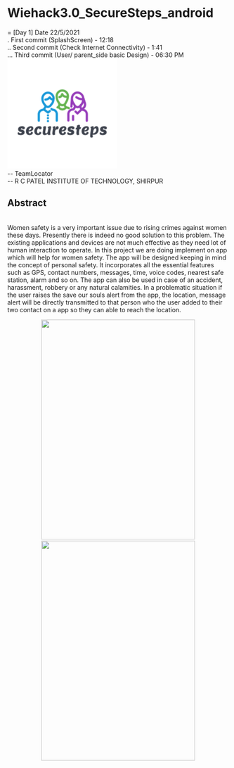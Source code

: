 # Wiehack3.0_SecureSteps_android
= [Day 1] Date 22/5/2021 <br>
. First commit (SplashScreen) - 12:18 <br>
.. Second commit (Check Internet Connectivity) - 1:41 <br>
... Third commit (User/ parent_side basic Design) - 06:30 PM
<br>
![](app/src/main/res/drawable/splash_logo.png)
<br>
-- TeamLocator
<br>
-- R C PATEL INSTITUTE OF TECHNOLOGY, SHIRPUR
<br>
<h2>Abstract</h2>
<br>
Women safety is a very important issue due to rising crimes against women these days. 
Presently there is indeed no good solution to this problem. The existing applications and 
devices are not much effective as they need lot of human interaction to operate. In this project 
we are doing implement on app which will help for women safety. The app will be designed 
keeping in mind the concept of personal safety. It incorporates all the essential features such 
as GPS, contact numbers, messages, time, voice codes, nearest safe station, alarm and so 
on. The app can also be used in case of an accident, harassment, robbery or any natural 
calamities. In a problematic situation if the user raises the save our souls alert from the app, 
the location, message alert will be directly transmitted to that person who the user added to 
their two contact on a app so they can able to reach the location.
<br>


<p align="center">
	<img src="https://user-images.githubusercontent.com/52338026/119229909-a4f44780-bb37-11eb-867b-ed22c9cd11c6.jpeg" width="350" height="500">
<img src="https://user-images.githubusercontent.com/52338026/119230079-509d9780-bb38-11eb-8340-b9205baac073.jpeg" width="350" height="500">
</p>
<br>
